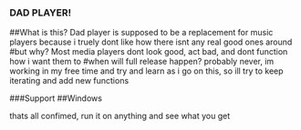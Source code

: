 ### DAD PLAYER!
##What is this?
Dad player is supposed to be a replacement for music players because i truely dont like how there isnt any real good ones around
#but why?
Most media players dont look good, act bad, and dont function how i want them to
#when will full release happen?
probably never, im working in my free time and try and learn as i go on this, so ill try to keep iterating and add new functions


###Support
##Windows

thats all confimed, run it on anything and see what you get
